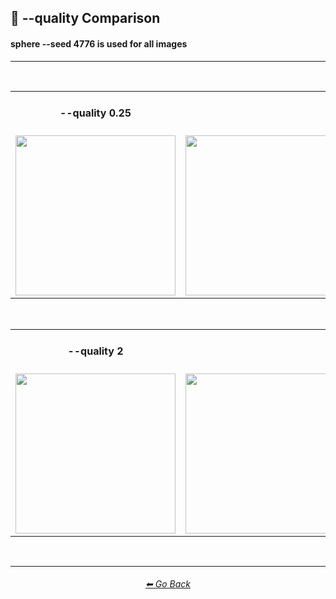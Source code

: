 <h2>💎 --quality Comparison</h2>
<h4><b>sphere --seed 4776</b> is used for all images</h4>

<hr><!--------------->

<br>

<div align="center">

<table>
    <tr align=center valign=middle>
        <th>--quality 0.25<th>
        <th>--quality 0.5<th>
        <th>--quality 1<th>
    </tr>
    <tr align=center valign=middle>
        <td>
            <img src="https://raw.githubusercontent.com/willwulfken/MidJourney-Styles-and-Keywords-Reference/main/Images/Summary%20Images%20(MJ%20Version%203)/Quality_Comparison/sphere_--quality_0.25.png?raw=true" width="256" />
        </td>
        <td>
            <img src="https://raw.githubusercontent.com/willwulfken/MidJourney-Styles-and-Keywords-Reference/main/Images/Summary%20Images%20(MJ%20Version%203)/Quality_Comparison/sphere_--quality_0.5.png?raw=true" width="256" />
        </td>
        <td>
            <img src="https://raw.githubusercontent.com/willwulfken/MidJourney-Styles-and-Keywords-Reference/main/Images/Summary%20Images%20(MJ%20Version%203)/Quality_Comparison/sphere_--quality_1.png?raw=true" width="256" />
        </td>
    </tr>
</table>

<br>

<table>
    <tr align=center valign=middle>
        <th>--quality 2<th>
        <th>--quality 4<th>
        <th>--quality 5<th>
    </tr>
    <tr align=center valign=middle>
        <td>
            <img src="https://raw.githubusercontent.com/willwulfken/MidJourney-Styles-and-Keywords-Reference/main/Images/Summary%20Images%20(MJ%20Version%203)/Quality_Comparison/sphere_--quality_2.png?raw=true" width="256" />
        </td>
        <td>
            <img src="https://raw.githubusercontent.com/willwulfken/MidJourney-Styles-and-Keywords-Reference/main/Images/Summary%20Images%20(MJ%20Version%203)/Quality_Comparison/sphere_--quality_4.png?raw=true" width="256" />
        </td>
        <td>
            <img src="https://raw.githubusercontent.com/willwulfken/MidJourney-Styles-and-Keywords-Reference/main/Images/Summary%20Images%20(MJ%20Version%203)/Quality_Comparison/sphere_--quality_5.png?raw=true" width="256" />
        </td>
    </tr>
</table>

<div>

<br>

<hr><!--------------->
<div align="center">
<h6><a href="https://github.com/willwulfken/MidJourney-Styles-and-Keywords-Reference/blob/main/README.md">⬅ Go Back</a></h6>
</div>